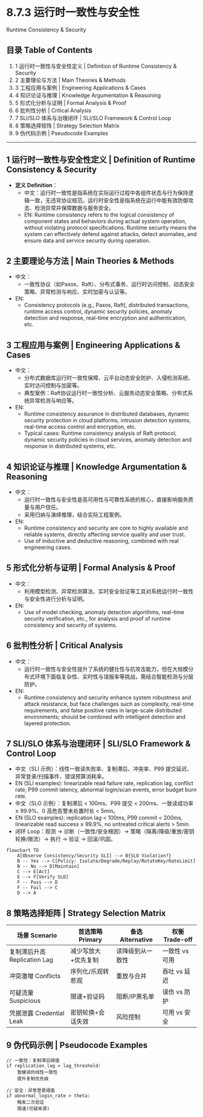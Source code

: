 # 8.7.3 运行时一致性与安全性

Runtime Consistency & Security

## 目录 Table of Contents

1. 1 运行时一致性与安全性定义 | Definition of Runtime Consistency & Security
2. 2 主要理论与方法 | Main Theories & Methods
3. 3 工程应用与案例 | Engineering Applications & Cases
4. 4 知识论证与推理 | Knowledge Argumentation & Reasoning
5. 5 形式化分析与证明 | Formal Analysis & Proof
6. 6 批判性分析 | Critical Analysis
7. 7 SLI/SLO 体系与治理闭环 | SLI/SLO Framework & Control Loop
8. 8 策略选择矩阵 | Strategy Selection Matrix
9. 9 伪代码示例 | Pseudocode Examples

---

## 1 运行时一致性与安全性定义 | Definition of Runtime Consistency & Security

- **定义 Definition**：
  - 中文：运行时一致性是指系统在实际运行过程中各组件状态与行为保持逻辑一致，无违背协议规范。运行时安全性是指系统在运行中能有效防御攻击、检测异常并保障数据与服务安全。
  - EN: Runtime consistency refers to the logical consistency of component states and behaviors during actual system operation, without violating protocol specifications. Runtime security means the system can effectively defend against attacks, detect anomalies, and ensure data and service security during operation.

## 2 主要理论与方法 | Main Theories & Methods

- 中文：
  - 一致性协议（如Paxos、Raft）、分布式事务、运行时访问控制、动态安全策略、异常检测与响应、实时加密与认证等。
- EN:
  - Consistency protocols (e.g., Paxos, Raft), distributed transactions, runtime access control, dynamic security policies, anomaly detection and response, real-time encryption and authentication, etc.

## 3 工程应用与案例 | Engineering Applications & Cases

- 中文：
  - 分布式数据库运行时一致性保障、云平台动态安全防护、入侵检测系统、实时访问控制与加密等。
  - 典型案例：Raft协议运行时一致性分析、云服务动态安全策略、分布式系统异常检测与响应等。
- EN:
  - Runtime consistency assurance in distributed databases, dynamic security protection in cloud platforms, intrusion detection systems, real-time access control and encryption, etc.
  - Typical cases: Runtime consistency analysis of Raft protocol, dynamic security policies in cloud services, anomaly detection and response in distributed systems, etc.

## 4 知识论证与推理 | Knowledge Argumentation & Reasoning

- 中文：
  - 运行时一致性与安全性是高可用性与可靠性系统的核心，直接影响服务质量与用户信任。
  - 采用归纳与演绎推理，结合实际工程案例。
- EN:
  - Runtime consistency and security are core to highly available and reliable systems, directly affecting service quality and user trust.
  - Use of inductive and deductive reasoning, combined with real engineering cases.

## 5 形式化分析与证明 | Formal Analysis & Proof

- 中文：
  - 利用模型检测、异常检测算法、实时安全验证等工具对系统运行时一致性与安全性进行分析与证明。
- EN:
  - Use of model checking, anomaly detection algorithms, real-time security verification, etc., for analysis and proof of runtime consistency and security of systems.

## 6 批判性分析 | Critical Analysis

- 中文：
  - 运行时一致性与安全性提升了系统的健壮性与抗攻击能力，但在大规模分布式环境下面临复杂性、实时性与误报率等挑战，需结合智能检测与分层防护。
- EN:
  - Runtime consistency and security enhance system robustness and attack resistance, but face challenges such as complexity, real-time requirements, and false positive rates in large-scale distributed environments; should be combined with intelligent detection and layered protection.

## 7 SLI/SLO 体系与治理闭环 | SLI/SLO Framework & Control Loop

- 中文（SLI 示例）：线性一致读失败率、复制滞后、冲突率、P99 提交延迟、异常登录/扫描事件、错误预算消耗率。
- EN (SLI examples): linearizable read failure rate, replication lag, conflict rate, P99 commit latency, abnormal login/scan events, error budget burn rate.
- 中文（SLO 示例）：复制滞后 < 100ms、P99 提交 < 200ms、一致读成功率 ≥ 99.9%、0 高危告警未处置时长 < 5min。
- EN (SLO examples): replication lag < 100ms, P99 commit < 200ms, linearizable read success ≥ 99.9%, no untreated critical alerts > 5min.
- 闭环 Loop：观测 → 诊断（一致性/安全根因）→ 策略（隔离/降级/重放/密钥轮换/限流）→ 执行 → 验证 → 回滚/巩固。

```mermaid
flowchart TD
    A[Observe Consistency/Security SLI] --> B{SLO Violation?}
    B -- Yes --> C[Policy: Isolate/Degrade/Replay/RotateKey/RateLimit]
    B -- No --> D[Maintain]
    C --> E[Act]
    E --> F[Verify SLO]
    F -- Pass --> D
    F -- Fail --> C
    D --> A
```

## 8 策略选择矩阵 | Strategy Selection Matrix

| 场景 Scenario | 首选策略 Primary | 备选 Alternative | 权衡 Trade-off |
|---|---|---|---|
| 复制滞后升高 Replication Lag | 减少写放大+优先复制 | 读降级到从一致性 | 一致性 vs 可用 |
| 冲突激增 Conflicts | 序列化/乐观转悲观 | 重放与合并 | 吞吐 vs 延迟 |
| 可疑流量 Suspicious | 限速+验证码 | 阻断/IP黑名单 | 误伤 vs 防护 |
| 凭据泄露 Credential Leak | 密钥轮换+会话失效 | 风险控制 | 可用 vs 安全 |

## 9 伪代码示例 | Pseudocode Examples

```pseudo
// 一致性：复制滞后阈值
if replication_lag > lag_threshold:
    暂缓读的线性一致性
    提升复制优先级

// 安全：异常登录阈值
if abnormal_login_rate > theta:
    触发二次验证
    限速(可疑来源)
```
